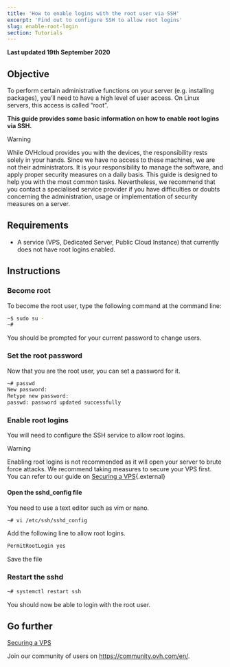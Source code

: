 ```yaml
---
title: 'How to enable logins with the root user via SSH'
excerpt: 'Find out to configure SSH to allow root logins'
slug: enable-root-login
section: Tutorials
---
```


**Last updated 19th September 2020**

## Objective

To perform certain administrative functions on your server (e.g. installing packages), you’ll need to have a high level of user access. On Linux servers, this access is called “root”.

**This guide provides some basic information on how to enable root logins via SSH.**

> [!warning]
>
> While OVHcloud provides you with the devices, the responsibility rests solely in your hands. Since we have no access to these machines, we are not their administrators. It is your responsibility to manage the software, and apply proper security measures on a daily basis. This guide is designed to help you with the most common tasks. Nevertheless, we recommend that you contact a specialised service provider if you have difficulties or doubts concerning the administration, usage or implementation of security measures on a server.
>

## Requirements

- A service (VPS, Dedicated Server, Public Cloud Instance) that currently does not have root logins enabled.

## Instructions

### Become root

To become the root user, type the following command at the command line:

```sh
~$ sudo su -
~#
```

You should be prompted for your current password to change users.

### Set the root password

Now that you are the root user, you can set a password for it.

```sh
~# passwd
New password: 
Retype new password: 
passwd: password updated successfully
```

### Enable root logins

You will need to configure the SSH service to allow root logins.

> [!warning]
>
> Enabling root logins is not recommended as it will open your server to brute force attacks.
> We recommend taking measures to secure your VPS first. You can refer to our guide on [Securing a VPS](../tips-for-securing-a-vps/){.external}
>

#### Open the sshd_config file

You need to use a text editor such as vim or nano.

```sh
~# vi /etc/ssh/sshd_config
```

Add the following line to allow root logins.

```sh
PermitRootLogin yes
```

Save the file

### Restart the sshd

```sh
~# systemctl restart ssh
```

You should now be able to login with the root user.


## Go further

[Securing a VPS](../tips-for-securing-a-vps/)

Join our community of users on <https://community.ovh.com/en/>.
